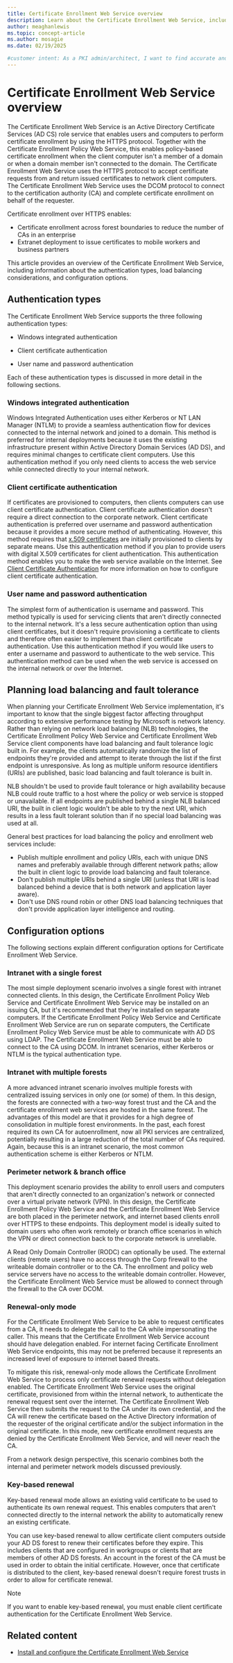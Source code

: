 ```yaml
---
title: Certificate Enrollment Web Service overview
description: Learn about the Certificate Enrollment Web Service, including authentication types, load balancing, and configuration options.
author: meaghanlewis
ms.topic: concept-article
ms.author: mosagie
ms.date: 02/19/2025

#customer intent: As a PKI admin/architect, I want to find accurate and relevant Active Directory Certificate Services (AD CS) documentation, so that understand/plan/deploy/operate AD CS.
---
```


# Certificate Enrollment Web Service overview

The Certificate Enrollment Web Service is an Active Directory Certificate Services (AD CS) role service that enables users and computers to perform certificate enrollment by using the HTTPS protocol. Together with the Certificate Enrollment Policy Web Service, this enables policy-based certificate enrollment when the client computer isn't a member of a domain or when a domain member isn't connected to the domain. The Certificate Enrollment Web Service uses the HTTPS protocol to accept certificate requests from and return issued certificates to network client computers. The Certificate Enrollment Web Service uses the DCOM protocol to connect to the certification authority (CA) and complete certificate enrollment on behalf of the requester.

Certificate enrollment over HTTPS enables:

- Certificate enrollment across forest boundaries to reduce the number of CAs in an enterprise
- Extranet deployment to issue certificates to mobile workers and business partners

This article provides an overview of the Certificate Enrollment Web Service, including information about the authentication types, load balancing considerations, and configuration options.

## Authentication types

The Certificate Enrollment Web Service supports the three following authentication types:

- Windows integrated authentication

- Client certificate authentication

- User name and password authentication

Each of these authentication types is discussed in more detail in the following sections.

### Windows integrated authentication

Windows Integrated Authentication uses either Kerberos or NT LAN Manager (NTLM) to provide a seamless authentication flow for devices connected to the internal network and joined to a domain. This method is preferred for internal deployments because it uses the existing infrastructure present within Active Directory Domain Services (AD DS), and requires minimal changes to certificate client computers. Use this authentication method if you only need clients to access the web service while connected directly to your internal network.

### Client certificate authentication

If certificates are provisioned to computers, then clients computers can use client certificate authentication. Client certificate authentication doesn't require a direct connection to the corporate network. Client certificate authentication is preferred over username and password authentication because it provides a more secure method of authenticating. However, this method requires that [x.509 certificates](https://datatracker.ietf.org/doc/html/rfc5280) are initially provisioned to clients by separate means. Use this authentication method if you plan to provide users with digital X.509 certificates for client authentication. This authentication method enables you to make the web service available on the Internet. See [Client Certificate Authentication](https://social.technet.microsoft.com/wiki/contents/articles/7734.certificate-enrollment-web-services-in-active-directory-certificate-services.aspx#Authentication_Method_Considerations) for more information on how to configure client certificate authentication.

### User name and password authentication

The simplest form of authentication is username and password. This method typically is used for servicing clients that aren't directly connected to the internal network. It's a less secure authentication option than using client certificates, but it doesn't require provisioning a certificate to clients and therefore often easier to implement than client certificate authentication. Use this authentication method if you would like users to enter a username and password to authenticate to the web service. This authentication method can be used when the web service is accessed on the internal network or over the Internet.

## Planning load balancing and fault tolerance

When planning your Certificate Enrollment Web Service implementation, it's important to know that the single biggest factor affecting throughput according to extensive performance testing by Microsoft is network latency. Rather than relying on network load balancing (NLB) technologies, the Certificate Enrollment Policy Web Service and Certificate Enrollment Web Service client components have load balancing and fault tolerance logic built in. For example, the clients automatically randomize the list of endpoints they're provided and attempt to iterate through the list if the first endpoint is unresponsive. As long as multiple uniform resource identifiers (URIs) are published, basic load balancing and fault tolerance is built in.

NLB shouldn't be used to provide fault tolerance or high availability because NLB could route traffic to a host where the policy or web service is stopped or unavailable. If all endpoints are published behind a single NLB balanced URI, the built in client logic wouldn't be able to try the next URI, which results in a less fault tolerant solution than if no special load balancing was used at all.

General best practices for load balancing the policy and enrollment web services include:

- Publish multiple enrollment and policy URIs, each with unique DNS names and preferably available through different network paths; allow the built in client logic to provide load balancing and fault tolerance.
- Don't publish multiple URIs behind a single URI (unless that URI is load balanced behind a device that is both network and application layer aware).
- Don't use DNS round robin or other DNS load balancing techniques that don't provide application layer intelligence and routing.

## Configuration options

The following sections explain different configuration options for Certificate Enrollment Web Service.

### Intranet with a single forest

The most simple deployment scenario involves a single forest with intranet connected clients. In this design, the Certificate Enrollment Policy Web Service and Certificate Enrollment Web Service may be installed on an issuing CA, but it's recommended that they're installed on separate computers. If the Certificate Enrollment Policy Web Service and Certificate Enrollment Web Service are run on separate computers, the Certificate Enrollment Policy Web Service must be able to communicate with AD DS using LDAP. The Certificate Enrollment Web Service must be able to connect to the CA using DCOM. In intranet scenarios, either Kerberos or NTLM is the typical authentication type.

### Intranet with multiple forests

A more advanced intranet scenario involves multiple forests with centralized issuing services in only one (or some) of them. In this design, the forests are connected with a two-way forest trust and the CA and the certificate enrollment web services are hosted in the same forest. The advantages of this model are that it provides for a high degree of consolidation in multiple forest environments. In the past, each forest required its own CA for autoenrollment, now all PKI services are centralized, potentially resulting in a large reduction of the total number of CAs required. Again, because this is an intranet scenario, the most common authentication scheme is either Kerberos or NTLM.

### Perimeter network & branch office

This deployment scenario provides the ability to enroll users and computers that aren't directly connected to an organization's network or connected over a virtual private network (VPN). In this design, the Certificate Enrollment Policy Web Service and the Certificate Enrollment Web Service are both placed in the perimeter network, and internet based clients enroll over HTTPS to these endpoints. This deployment model is ideally suited to domain users who often work remotely or branch office scenarios in which the VPN or direct connection back to the corporate network is unreliable.

A Read Only Domain Controller (RODC) can optionally be used. The external clients (remote users) have no access through the Corp firewall to the writeable domain controller or to the CA. The enrollment and policy web service servers have no access to the writeable domain controller. However, the Certificate Enrollment Web Service must be allowed to connect through the firewall to the CA over DCOM.

### Renewal-only mode

For the Certificate Enrollment Web Service to be able to request certificates from a CA, it needs to delegate the call to the CA while impersonating the caller. This means that the Certificate Enrollment Web Service account should have delegation enabled. For internet facing Certificate Enrollment Web Service endpoints, this may not be preferred because it represents an increased level of exposure to internet based threats.

To mitigate this risk, renewal-only mode allows the Certificate Enrollment Web Service to process only certificate renewal requests without delegation enabled. The Certificate Enrollment Web Service uses the original certificate, provisioned from within the internal network, to authenticate the renewal request sent over the internet. The Certificate Enrollment Web Service then submits the request to the CA under its own credential, and the CA will renew the certificate based on the Active Directory information of the requester of the original certificate and/or the subject information in the original certificate. In this mode, new certificate enrollment requests are denied by the Certificate Enrollment Web Service, and will never reach the CA.

From a network design perspective, this scenario combines both the internal and perimeter network models discussed previously.

### Key-based renewal

Key-based renewal mode allows an existing valid certificate to be used to authenticate its own renewal request. This enables computers that aren't connected directly to the internal network the ability to automatically renew an existing certificate.

You can use key-based renewal to allow certificate client computers outside your AD DS forest to renew their certificates before they expire. This includes clients that are configured in workgroups or clients that are members of other AD DS forests. An account in the forest of the CA must be used in order to obtain the initial certificate. However, once that certificate is distributed to the client, key-based renewal doesn't require forest trusts in order to allow for certificate renewal.

> [!NOTE]
> If you want to enable key-based renewal, you must enable client certificate authentication for the Certificate Enrollment Web Service.

## Related content

- [Install and configure the Certificate Enrollment Web Service](/previous-versions/windows/it-pro/windows-server-2012-r2-and-2012/hh831822%28v=ws.11%29)
